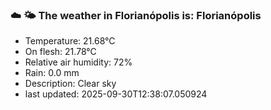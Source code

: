### ☁️ 🌤️  The weather in Florianópolis is: Florianópolis

- Temperature: 21.68°C
- On flesh: 21.78°C
- Relative air humidity: 72%
- Rain: 0.0 mm
- Description: Clear sky
- last updated: 2025-09-30T12:38:07.050924
